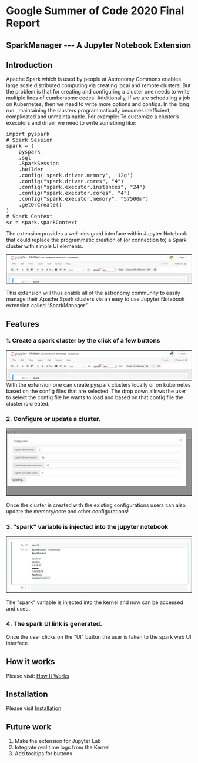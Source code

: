 # Google Summer of Code 2020 Final Report
## SparkManager --- A Jupyter Notebook Extension

## Introduction 


Apache Spark which is used by people at Astronomy Commons enables large scale distributed computing via creating local and remote clusters. 
But the problem is that for creating and configuring a cluster one needs to write multiple lines of cumbersome codes. Additionally, if we are scheduling a job on Kubernetes, then we need to write more options and configs.  In the long run , maintaining the clusters programmatically becomes inefficient, complicated  and unmaintainable. 
For example: To customize a cluster’s executors and driver we need to write something like:

<pre>
import pyspark
# Spark Session
spark = (
    pyspark
    .sql
    .SparkSession
    .builder
    .config('spark.driver.memory', '12g')
    .config("spark.driver.cores", "4")
    .config("spark.executor.instances", "24")
    .config("spark.executor.cores", "4")
    .config("spark.executor.memory", "57500m")
    .getOrCreate()
)
# Spark Context
sc = spark.sparkContext
</pre>

The extension provides a well-designed interface within Jupyter Notebook that could replace the programmatic creation of (or connection to) a Spark cluster with simple UI elements. 


<kbd>
<img src="https://github.com/astronomy-commons/sparkmanager/blob/master/docs/images/initial_state.png" style="border: 1px solid black"/>
</kbd>
<br/>

This extension will thus enable all of the astronomy community to easily manage their Apache Spark clusters via an easy to use Jupyter Notebook extension called “SparkManager”


## Features 

### 1. Create a spark cluster by the click of a few buttons


<kbd>
<img src="https://github.com/astronomy-commons/sparkmanager/blob/master/docs/images/creating_state.png" style="border: 1px solid black"/>
</kbd>
<br/>
With the extension one can create pyspark clusters locally or on kubernetes based on the config files that are selected. 
The drop down allows the user to select the config file he wants to load and based on that config file the cluster is created. 

### 2. Configure or update a cluster. 

<kbd>
<img src="https://github.com/astronomy-commons/sparkmanager/blob/master/docs/images/config_editing.png" style="border: 1px solid black"/>
</kbd>
<br/>

Once the cluster is created with the existing configurations users can also update the memory/core and other configurations! 

### 3. "spark" variable is injected into the jupyter notebook 

<kbd>
<img src="https://github.com/astronomy-commons/sparkmanager/blob/master/docs/images/spark_injected.png" style="border: 1px solid black"/>
</kbd>
<br/>

The "spark" variable is injected into the kernel and now can be accessed and used.

### 4. The spark UI link is generated.

Once the user clicks on the "UI" button the user is taken to the spark web UI interface

## How it works

Please visit: <a href="https://github.com/astronomy-commons/sparkmanager/blob/master/docs/how_it_works.md"> How It Works </a>

## Installation

Please visit <a href="https://github.com/astronomy-commons/sparkmanager/blob/master/docs/installation.md">Installation</a>

## Future work

1. Make the extension for Jupyter Lab
2. Integrate real time logs from the Kernel
3. Add tooltips for buttons
